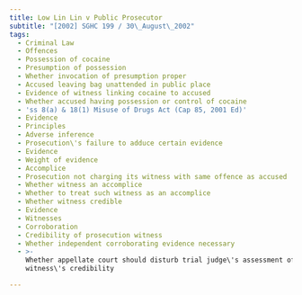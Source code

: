 ```yaml
---
title: Low Lin Lin v Public Prosecutor
subtitle: "[2002] SGHC 199 / 30\_August\_2002"
tags:
  - Criminal Law
  - Offences
  - Possession of cocaine
  - Presumption of possession
  - Whether invocation of presumption proper
  - Accused leaving bag unattended in public place
  - Evidence of witness linking cocaine to accused
  - Whether accused having possession or control of cocaine
  - 'ss 8(a) & 18(1) Misuse of Drugs Act (Cap 85, 2001 Ed)'
  - Evidence
  - Principles
  - Adverse inference
  - Prosecution\'s failure to adduce certain evidence
  - Evidence
  - Weight of evidence
  - Accomplice
  - Prosecution not charging its witness with same offence as accused
  - Whether witness an accomplice
  - Whether to treat such witness as an accomplice
  - Whether witness credible
  - Evidence
  - Witnesses
  - Corroboration
  - Credibility of prosecution witness
  - Whether independent corroborating evidence necessary
  - >-
    Whether appellate court should disturb trial judge\'s assessment of
    witness\'s credibility

---
```


